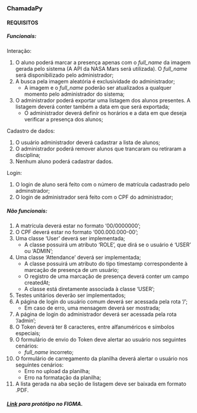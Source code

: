 ### ChamadaPy
#### REQUISITOS 
##### Funcionais:

Interação:

1. O aluno poderá marcar a presença apenas com o *full_name* da imagem gerada pelo sistema (A API da NASA Mars será utilizada). O *full_name* será disponibilizado pelo administrador;
1. A busca pela imagem aleatória é exclusividade do administrador;
    - A imagem e o *full_name* poderão ser atualizados a qualquer momento pelo administrador do sistema;
1. O administrador poderá exportar uma listagem dos alunos presentes. A listagem deverá conter também a data em que será exportada;
    - O administrador deverá definir os horários e a data em que deseja verificar a presença dos alunos;

Cadastro de dados:

1. O usuário administrador deverá cadastrar a lista de alunos;
1. O administrador poderá remover alunos que trancaram ou retiraram a disciplina;
1. Nenhum aluno poderá cadastrar dados.

Login:

1. O login de aluno será feito com o número de matrícula cadastrado pelo adminstrador;
1. O login de administrador será feito com o CPF do administrador;

##### Não funcionais:

1. A matrícula deverá estar no formato ‘00/0000000’;
1. O CPF deverá estar no formato ‘000.000.000-00’;
1. Uma classe ‘User’ deverá ser implementada;
    - A classe possuirá um atributo ‘ROLE’, que dirá se o usuário é ‘USER’ ou ‘ADMIN’;
1. Uma classe ‘Attendance’ deverá ser implementada;
    - A classe possuirá um atributo do tipo timestamp correspondente à marcação de presença de um usuário;
    - O registro de uma marcação de presença deverá conter um campo createdAt;
    - A classe está diretamente associada à classe ‘USER’;
1. Testes unitários deverão ser implementados;
1. A página de login do usuário comum deverá ser acessada pela rota ‘/’;
    - Em caso de erro, uma mensagem deverá ser mostrada;
1. A página de login do administrador deverá ser acessada pela rota ‘/admin’;
1. O Token deverá ter 8 caracteres, entre alfanuméricos e símbolos especiais;
1. O formulário de envio do Token deve alertar ao usuário nos seguintes cenários:
    - *full_name* incorreto;
1. O formulário de carregamento da planilha deverá alertar o usuário nos seguintes cenários:
    - Erro no upload da planilha;
    - Erro na formatação da planilha;
1. A lista gerada na aba seção de listagem deve ser baixada em formato .PDF.

##### [Link](https://www.figma.com/proto/CF5wbHkFCRVcfInC9Xk2lN/chamadapy?node-id=1-2&scaling=scale-down&page-id=0%3A1&starting-point-node-id=1%3A2&show-proto-sidebar=1) para protótipo no FIGMA.
